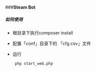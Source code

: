 ###**Steam Bot**

##### **如何使用**

  - 根目录下执行composer install
  - 配置「conf」目录下的 「cfg.csv」文件
  - 运行

       ```
        php start_web.php
       ```
